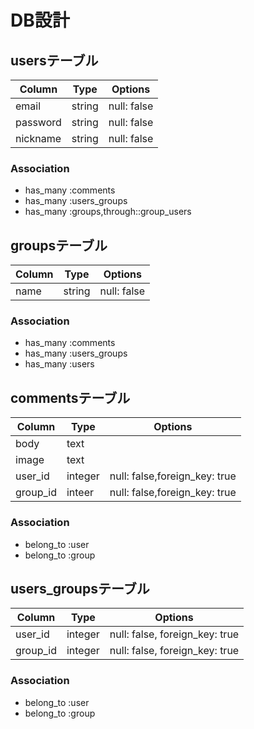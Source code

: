 # DB設計

## usersテーブル

|Column|Type|Options|
|------|----|-------|
|email|string|null: false|
|password|string|null: false|
|nickname|string|null: false|

### Association
- has_many :comments
- has_many :users_groups
- has_many :groups,through::group_users

## groupsテーブル
|Column|Type|Options|
|------|----|-------|
|name|string|null: false|

### Association
- has_many :comments
- has_many :users_groups
- has_many :users

## commentsテーブル
|Column|Type|Options|
|------|----|-------|
|body|text|
|image|text|	
|user_id|integer|null: false,foreign_key: true|
|group_id|inteer|null: false,foreign_key: true|

### Association
- belong_to :user
- belong_to :group

## users_groupsテーブル
|Column|Type|Options|
|------|----|-------|
|user_id|integer|null: false, foreign_key: true|
|group_id|integer|null: false, foreign_key: true|

### Association
- belong_to :user
- belong_to :group